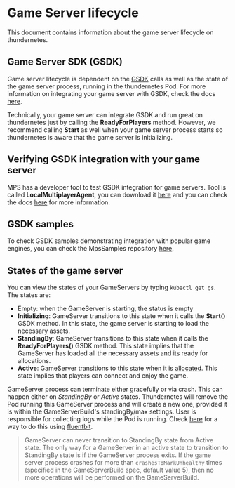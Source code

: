 # Game Server lifecycle

This document contains information about the game server lifecycle on thundernetes.

## Game Server SDK (GSDK)

Game server lifecycle is dependent on the [GSDK](https://github.com/PlayFab/gsdk) calls as well as the state of the game server process, running in the thundernetes Pod. For more information on integrating your game server with GSDK, check the docs [here](https://docs.microsoft.com/en-us/gaming/playfab/features/multiplayer/servers/integrating-game-servers-with-gsdk).

Technically, your game server can integrate GSDK and run great on thundernetes just by calling the **ReadyForPlayers** method. However, we recommend calling **Start** as well when your game server process starts so thundernetes is aware that the game server is initializing.

## Verifying GSDK integration with your game server

MPS has a developer tool to test GSDK integration for game servers. Tool is called **LocalMultiplayerAgent**, you can download it [here](https://github.com/PlayFab/MpsAgent) and you can check the docs [here](https://docs.microsoft.com/en-us/gaming/playfab/features/multiplayer/servers/locally-debugging-game-servers-and-integration-with-playfab#using-localmultiplayeragent-with-linux-containers) for more information.

## GSDK samples

To check GSDK samples demonstrating integration with popular game engines, you can check the MpsSamples repository [here](https://github.com/PlayFab/MpsSamples).

## States of the game server

You can view the states of your GameServers by typing `kubectl get gs`. The states are:

- Empty: when the GameServer is starting, the status is empty
- **Initializing**: GameServer transitions to this state when it calls the **Start()** GSDK method. In this state, the game server is starting to load the necessary assets.
- **StandingBy**: GameServer transitions to this state when it calls the **ReadyForPlayers()** GSDK method. This state implies that the GameServer has loaded all the necessary assets and its ready for allocations.
- **Active**: GameServer transitions to this state when it is [allocated](quickstart.md#allocate-a-game-server). This state implies that players can connect and enjoy the game.

GameServer process can terminate either gracefully or via crash. This can happen either on *StandingBy* or *Active* states. Thundernetes will remove the Pod running this GameServer process and will create a new one, provided it is within the GameServerBuild's standingBy/max settings. User is responsible for collecting logs while the Pod is running. Check [here](FAQ.md#grab-gameserver-logs) for a way to do this using [fluentbit](https://fluentbit.io/).

> GameServer can never transition to StandingBy state from Active state. The only way for a GameServer in an active state to transition to StandingBy state is if the GameServer process exits.
> If the game server process crashes for more than `crashesToMarkUnhealthy` times (specified in the GameServerBuild spec, default value 5), then no more operations will be performed on the GameServerBuild. 